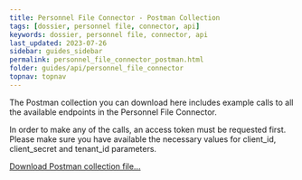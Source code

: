 ```yaml
---
title: Personnel File Connector - Postman Collection
tags: [dossier, personnel file, connector, api]
keywords: dossier, personnel file, connector, api
last_updated: 2023-07-26
sidebar: guides_sidebar
permalink: personnel_file_connector_postman.html
folder: guides/api/personnel_file_connector
topnav: topnav
---
```


The Postman collection you can download here includes example calls to all the available endpoints in the Personnel File Connector.

In order to make any of the calls, an access token must be requested first. Please make sure you have available the necessary values for client_id, client_secret and tenant_id parameters.  

[Download Postman collection file...](pages/guides/postman/download/personnel_file_connector.postman_collection.json)

